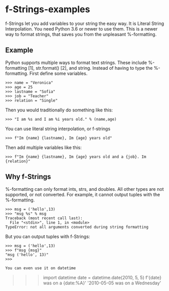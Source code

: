 # f-Strings-examples

f-Strings let you add variables to your string the easy way. It is Literal String Interpolation. You need Python 3.6 or newer to use them. This is a newer way to format strings, that saves you from the unpleasant %-formatting.

## Example

Python supports multiple ways to format text strings. These include %-formatting [1], str.format() [2], and string.
Instead of having to type the %-formatting. First define some variables.

```
>>> name = "Veronica"
>>> age = 25
>>> lastname = "Sofia"
>>> job = "Teacher"
>>> relation = "Single"
```

Then you would traditionally do something like this:

```
>>> "I am %s and I am %i years old." % (name,age)
```

You can use literal string interpolation, or f-strings

```
>>> f"Im {name} {lastname}, Im {age} years old"
```
Then add multiple variables like this:
```
>>> f"Im {name} {lastname}, Im {age} years old and a {job}. Im {relation}"
```

## Why f-Strings

%-formatting can only format ints, strs, and doubles. All other types are not supported, or not converted. For example, it cannot output tuples with the %-formatting.

```
>>> msg = ('hello',13)
>>> "msg %s" % msg
Traceback (most recent call last):
  File "<stdin>", line 1, in <module>
TypeError: not all arguments converted during string formatting
```

But you can output tuples with f-Strings:

```
>>> msg = ('hello',13)
>>> f"msg {msg}"
"msg ('hello', 13)"
>>>

You can even use it on datetime

```
>>> import datetime
>>> date = datetime.date(2010, 5, 5)
>>> f'{date} was on a {date:%A}'
'2010-05-05 was on a Wednesday'
>>> 
```
